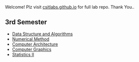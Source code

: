 Welcome!
Plz visit [csitlabs.github.io](https://csitlabs.github.io) for full lab repo.
Thank You..

## 3rd Semester

- [Data Structure and Algorithms](/DSA)
- [Numerical Method](/Numerical%20Method)
- [Computer Architecture](https://github.com/csitlabs/3rdsem/tree/main/Computer%20Architecture)
- [Computer Graphics](https://github.com/csitlabs/3rdsem/tree/main/Computer%20Graphics)
- [Statistics II](https://github.com/csitlabs/3rdsem/tree/main/Stats)
